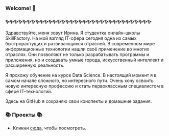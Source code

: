 ### Welcome! 👋

### ✨✨✨✨✨✨✨✨✨✨✨✨✨✨✨✨✨✨✨✨✨✨✨✨✨✨✨✨✨✨✨✨✨✨

   Здравствуйте, меня зовут Ирина. Я студентка онлайн-школы SkillFactory. На мой взгляд IT-сфера сегодня
одна из самых быстрорастущих и развивающихся отраслей. В современном мире информационные технологии нашли
своё применение во многих отраслях. Они позволяют не только разрабатывать программы и приложения, но и
создавать умные города, искусственный интеллект и расширенную реальность.

   Я прохожу обучение на курсе Data Science. В настоящий момент я в самом начале сложного,
но интересного пути. Очень хочу освоить новую интересную профессию и стать первоклассным
специалистом в сфере IT-технологий.

Здесь на GitHub я сохраняю свои конспекты и домашние задания.

### 📚 Проекты 📚

* Кликни [сюда](https://github.com/Irina-Kondratenko/SkillFactory/blob/main/README.md), чтобы посмотреть.

<!--
**Irina-Kondratenko/Irina-Kondratenko** is a ✨ _special_ ✨ repository because its `README.md` (this file) appears on your GitHub profile.




### 💡 Основные компетенции 💡
- Инструменты: 
- Skills: 
    * 
    * 
    * 

### ⚡️ В настоящее время ⚡️
- 
- 
- 
- 

### 🙌🏻 Свяжись со мной
- [Telegram]()
- [Kaggle]()

---

### Hello! 👋

### ✨ About me in 30 seconds ✨ 
* 🎓 Education:
 - 
 - 
 - 
* 
* 
* 
* 

### 💡 Core competencies 💡
- Tools: 
  - Skills:
    * 
    * 
    * 


### ⚡️ Currently ⚡️
- 
- 
- 
- 

### 🙌🏻 Contact me
- [Telegram]()
- [Kaggle]()
